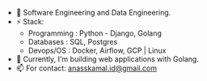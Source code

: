 - 🌱 Software Engineering and Data Engineering.
- ⚡ Stack:
  - Programming : Python - Django, Golang
  - Databases : SQL, Postgres
  - Devops/OS : Docker, Airflow, GCP | Linux
- 🔭 Currently, I'm building web applications with Golang. 
- 📫 For contact: anasskamal.id@gmail.com 

<!--
**Anassidr/Anassidr** is a ✨ _special_ ✨ repository because its `README.md` (this file) appears on your GitHub profile.

Here are some ideas to get you started:

- 🔭 I’m currently working on ...
- 🌱 I’m currently learning ...
- 👯 I’m looking to collaborate on ...
- 🤔 I’m looking for help with ...
- 💬 Ask me about ...
- 📫 How to reach me: ...
- 😄 Pronouns: ...
- ⚡ Fun fact: ...
-->


